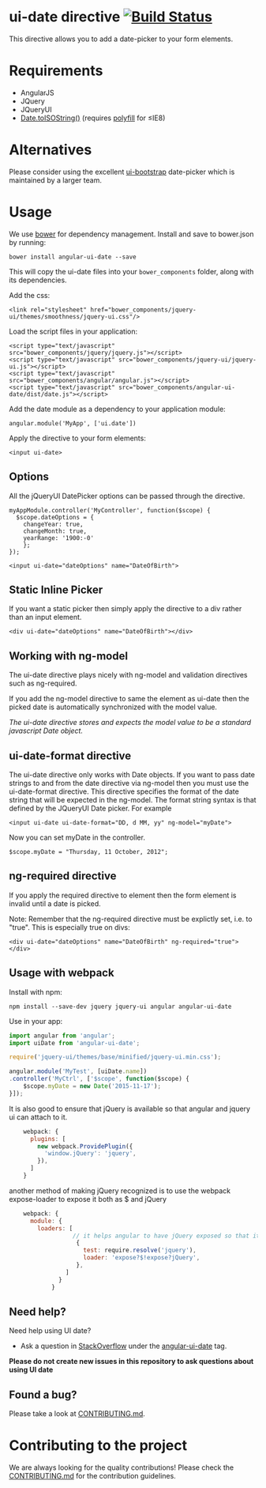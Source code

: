 # ui-date directive [![Build Status](https://travis-ci.org/angular-ui/ui-date.svg)](https://travis-ci.org/angular-ui/ui-date)

This directive allows you to add a date-picker to your form elements.

# Requirements

- AngularJS
- JQuery
- JQueryUI
- [Date.toISOString()](https://developer.mozilla.org/en-US/docs/JavaScript/Reference/Global_Objects/Date/toISOString) (requires [polyfill](https://github.com/kriskowal/es5-shim/) for &le;IE8)

# Alternatives

Please consider using the excellent [ui-bootstrap](https://angular-ui.github.io/bootstrap/) date-picker which is maintained by a larger team.

# Usage

We use [bower](http://bower.io/) for dependency management.  Install and save to bower.json by running:

    bower install angular-ui-date --save

This will copy the ui-date files into your `bower_components` folder, along with its dependencies.

Add the css:

    <link rel="stylesheet" href="bower_components/jquery-ui/themes/smoothness/jquery-ui.css"/>

Load the script files in your application:

    <script type="text/javascript" src="bower_components/jquery/jquery.js"></script>
    <script type="text/javascript" src="bower_components/jquery-ui/jquery-ui.js"></script>
    <script type="text/javascript" src="bower_components/angular/angular.js"></script>
    <script type="text/javascript" src="bower_components/angular-ui-date/dist/date.js"></script>

Add the date module as a dependency to your application module:

    angular.module('MyApp', ['ui.date'])

Apply the directive to your form elements:

    <input ui-date>

## Options

All the jQueryUI DatePicker options can be passed through the directive.

    myAppModule.controller('MyController', function($scope) {
      $scope.dateOptions = {
        changeYear: true,
        changeMonth: true,
        yearRange: '1900:-0'
        };
    });

    <input ui-date="dateOptions" name="DateOfBirth">

## Static Inline Picker

If you want a static picker then simply apply the directive to a div rather than an input element.

    <div ui-date="dateOptions" name="DateOfBirth"></div>

## Working with ng-model

The ui-date directive plays nicely with ng-model and validation directives such as ng-required.

If you add the ng-model directive to same the element as ui-date then the picked date is automatically synchronized with the model value.

_The ui-date directive stores and expects the model value to be a standard javascript Date object._

## ui-date-format directive

The ui-date directive only works with Date objects.
If you want to pass date strings to and from the date directive via ng-model then you must use the ui-date-format directive.
This directive specifies the format of the date string that will be expected in the ng-model.
The format string syntax is that defined by the JQueryUI Date picker. For example

    <input ui-date ui-date-format="DD, d MM, yy" ng-model="myDate">

Now you can set myDate in the controller.

    $scope.myDate = "Thursday, 11 October, 2012";

## ng-required directive

If you apply the required directive to element then the form element is invalid until a date is picked.

Note: Remember that the ng-required directive must be explictly set, i.e. to "true".  This is especially true on divs:

    <div ui-date="dateOptions" name="DateOfBirth" ng-required="true"></div>


## Usage with webpack

Install with npm:

    npm install --save-dev jquery jquery-ui angular angular-ui-date

Use in your app:

```javascript
import angular from 'angular';
import uiDate from 'angular-ui-date';

require('jquery-ui/themes/base/minified/jquery-ui.min.css');

angular.module('MyTest', [uiDate.name])
.controller('MyCtrl', ['$scope', function($scope) {
    $scope.myDate = new Date('2015-11-17');
}]);
```

It is also good to ensure that jQuery is available so that angular and jquery ui can attach to it.

```javascript
    webpack: {
      plugins: [
        new webpack.ProvidePlugin({
          'window.jQuery': 'jquery',
        }),
      ]
    }
```

another method of making jQuery recognized is to use the webpack expose-loader to expose it both as $ and jQuery

```javascript
    webpack: {
      module: {
        loaders: [
                  // it helps angular to have jQuery exposed so that it uses $ instead of jqLite      
                   {
                     test: require.resolve('jquery'),
                     loader: 'expose?$!expose?jQuery',
                   },
                ]
              }
            }
```
## Need help?
Need help using UI date?

* Ask a question in [StackOverflow](http://stackoverflow.com/) under the [angular-ui-date](http://stackoverflow.com/questions/tagged/angular-ui-date) tag.

**Please do not create new issues in this repository to ask questions about using UI date**

## Found a bug?
Please take a look at [CONTRIBUTING.md](CONTRIBUTING.md#you-think-youve-found-a-bug).

# Contributing to the project

We are always looking for the quality contributions! Please check the [CONTRIBUTING.md](CONTRIBUTING.md) for the contribution guidelines.
